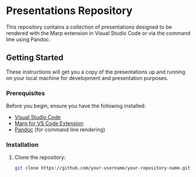 # Presentations Repository

This repository contains a collection of presentations designed to be rendered with the Marp extension in Visual Studio Code or via the command line using Pandoc.

## Getting Started

These instructions will get you a copy of the presentations up and running on your local machine for development and presentation purposes.

### Prerequisites

Before you begin, ensure you have the following installed:
- [Visual Studio Code](https://code.visualstudio.com/)
- [Marp for VS Code Extension](https://marketplace.visualstudio.com/items?itemName=marp-team.marp-vscode)
- [Pandoc](https://pandoc.org/) (for command line rendering)

### Installation

1. Clone the repository:

   ```bash
   git clone https://github.com/your-username/your-repository-name.git
